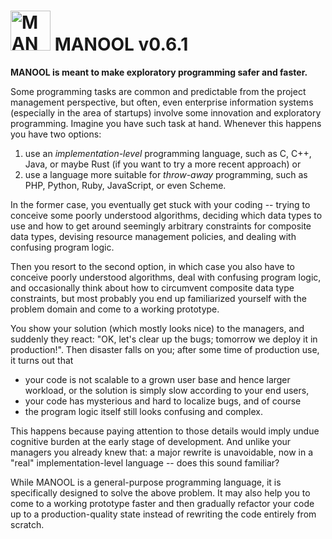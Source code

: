 <img alt="MANOOL Logo" src="https://manool.org/MANOOL-Logo.png" width="64" height="64"> MANOOL v0.6.1
=====================================================================================================

**MANOOL is meant to make exploratory programming safer and faster.**

Some programming tasks are common and predictable from the project management perspective, but often, even enterprise information systems (especially in the
area of startups) involve some innovation and exploratory programming. Imagine you have such task at hand. Whenever this happens you have two options:
  1. use an *implementation-level* programming language, such as C, C++, Java, or maybe Rust (if you want to try a more recent approach) or
  2. use a language more suitable for *throw-away* programming, such as PHP, Python, Ruby, JavaScript, or even Scheme.

In the former case, you eventually get stuck with your coding -- trying to conceive some poorly understood algorithms, deciding which data types to use and how
to get around seemingly arbitrary constraints for composite data types, devising resource management policies, and dealing with confusing program logic.

Then you resort to the second option, in which case you also have to conceive poorly understood algorithms, deal with confusing program logic, and occasionally
think about how to circumvent composite data type constraints, but most probably you end up familiarized yourself with the problem domain and come to a working
prototype.

You show your solution (which mostly looks nice) to the managers, and suddenly they react: "OK, let's clear up the bugs; tomorrow we deploy it in production!".
Then disaster falls on you; after some time of production use, it turns out that
  * your code is not scalable to a grown user base and hence larger workload, or the solution is simply slow according to your end users,
  * your code has mysterious and hard to localize bugs, and of course
  * the program logic itself still looks confusing and complex.

  This happens because paying attention to those details would imply undue cognitive burden at the early stage of development. And unlike your managers you
already knew that: a major rewrite is unavoidable, now in a "real" implementation-level language -- does this sound familiar?

While MANOOL is a general-purpose programming language, it is specifically designed to solve the above problem. It may also help you to come to a working
prototype faster and then gradually refactor your code up to a production-quality state instead of rewriting the code entirely from scratch.
